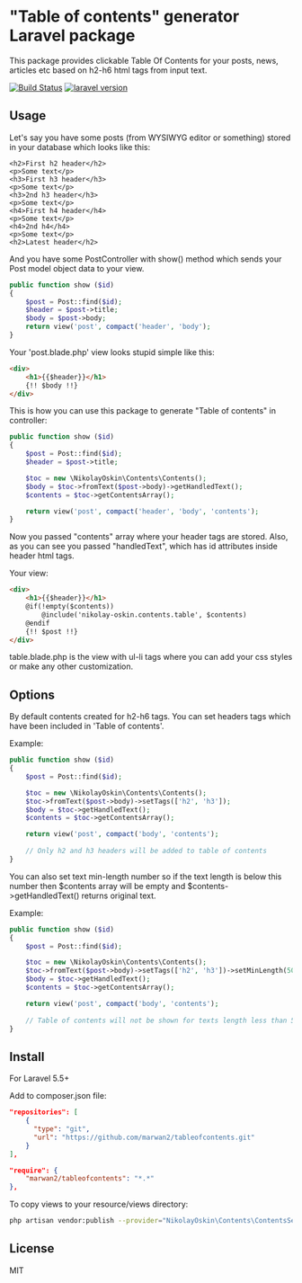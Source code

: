 # "Table of contents" generator Laravel package

This package provides clickable Table Of Contents for your posts, news, articles etc based on h2-h6 html tags from input text.

[![Build Status](https://travis-ci.org/NikolayOskin/contents.svg?branch=master)](https://travis-ci.org/NikolayOskin/contents)
[![laravel version](https://img.shields.io/badge/Laravel%20version-≧5.5-red.svg)](https://github.com/NikolayOskin/contents)

## Usage

Let's say you have some posts (from WYSIWYG editor or something) stored in your database which looks like this:

    <h2>First h2 header</h2>
    <p>Some text</p>    
    <h3>First h3 header</h3>
    <p>Some text</p>    
    <h3>2nd h3 header</h3>
    <p>Some text</p>    
    <h4>First h4 header</h4>
    <p>Some text</p>
    <h4>2nd h4</h4>
    <p>Some text</p>
    <h2>Latest header</h2>

And you have some PostController with show() method which sends your Post model object data to your view.
```php
public function show ($id)
{
    $post = Post::find($id);
    $header = $post->title;
    $body = $post->body;
    return view('post', compact('header', 'body');
}
```

Your 'post.blade.php' view looks stupid simple like this:
```html
<div>
    <h1>{{$header}}</h1>
    {!! $body !!}
</div>
```

This is how you can use this package to generate "Table of contents" in controller:

```php
public function show ($id)
{
    $post = Post::find($id);
    $header = $post->title;

    $toc = new \NikolayOskin\Contents\Contents();
    $body = $toc->fromText($post->body)->getHandledText();
    $contents = $toc->getContentsArray();

    return view('post', compact('header', 'body', 'contents');
}
```

Now you passed "contents" array where your header tags are stored. Also, as you can see you passed "handledText", which has id attributes inside header html tags.

Your view:

```html
<div>
    <h1>{{$header}}</h1>
    @if(!empty($contents))
        @include('nikolay-oskin.contents.table', $contents)
    @endif
    {!! $post !!}
</div>
```

table.blade.php is the view with ul-li tags where you can add your css styles or make any other customization.


## Options
By default contents created for h2-h6 tags. You can set headers tags which have been included in 'Table of contents'.

Example:
```php
public function show ($id)
{
    $post = Post::find($id);

    $toc = new \NikolayOskin\Contents\Contents();
    $toc->fromText($post->body)->setTags(['h2', 'h3']);
    $body = $toc->getHandledText();
    $contents = $toc->getContentsArray(); 

    return view('post', compact('body', 'contents');
    
    // Only h2 and h3 headers will be added to table of contents
}    
```

You can also set text min-length number so if the text length is below this number then $contents array will be empty and $contents->getHandledText() returns original text.

Example:
```php
public function show ($id)
{
    $post = Post::find($id);

    $toc = new \NikolayOskin\Contents\Contents();
    $toc->fromText($post->body)->setTags(['h2', 'h3'])->setMinLength(5000);
    $body = $toc->getHandledText();
    $contents = $toc->getContentsArray();

    return view('post', compact('body', 'contents');
    
    // Table of contents will not be shown for texts length less than 5000 chars.
}    
```

## Install

For Laravel 5.5+

Add to composer.json file:
```json
"repositories": [
    {
      "type": "git",
      "url": "https://github.com/marwan2/tableofcontents.git"
    }
],
```

```json
"require": {
    "marwan2/tableofcontents": "*.*"
},
```

To copy views to your resource/views directory:

```sh
php artisan vendor:publish --provider="NikolayOskin\Contents\ContentsServiceProvider"
```

## License

MIT